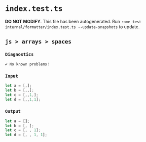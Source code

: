 # `index.test.ts`

**DO NOT MODIFY**. This file has been autogenerated. Run `rome test internal/formatter/index.test.ts --update-snapshots` to update.

## `js > arrays > spaces`

### `Diagnostics`

```
✔ No known problems!

```

### `Input`

```js
let a = [,];
let b = [,,];
let c = [,,1,];
let d = [,,1,1];
```

### `Output`

```js
let a = [];
let b = [, ];
let c = [, , 1];
let d = [, , 1, 1];

```

